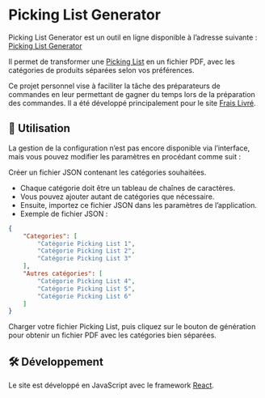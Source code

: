 
# Picking List Generator

Picking List Generator est un outil en ligne disponible à l’adresse suivante : [Picking List Generator]()

Il permet de transformer une [Picking List](https://addons.prestashop.com/en/preparation-shipping/45655-picking-list-list-of-product-to-be-shipped.html) en un fichier PDF, avec les catégories de produits séparées selon vos préférences.

Ce projet personnel vise à faciliter la tâche des préparateurs de commandes en leur permettant de gagner du temps lors de la préparation des commandes. Il a été développé principalement pour le site [Frais Livré](https://www.frais-livre.fr/).

## 📌 Utilisation

La gestion de la configuration n’est pas encore disponible via l’interface, mais vous pouvez modifier les paramètres en procédant comme suit :

Créer un fichier JSON contenant les catégories souhaitées.
* Chaque catégorie doit être un tableau de chaînes de caractères.
* Vous pouvez ajouter autant de catégories que nécessaire.
* Ensuite, importez ce fichier JSON dans les paramètres de l’application.
* Exemple de fichier JSON :
```json
{
    "Categories": [
        "Catégorie Picking List 1",
        "Catégorie Picking List 2",
        "Catégorie Picking List 3"
    ],
    "Autres catégories": [
        "Catégorie Picking List 4",
        "Catégorie Picking List 5",
        "Catégorie Picking List 6"
    ]
}
```
Charger votre fichier Picking List, puis cliquez sur le bouton de génération pour obtenir un fichier PDF avec les catégories bien séparées.

## 🛠 Développement

Le site est développé en JavaScript avec le framework [React](https://reactjs.org/).